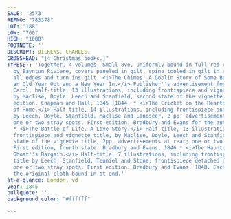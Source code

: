 ```yaml
---
SALE: '2573'
REFNO: "783378"
LOT: "188"
LOW: "700"
HIGH: "1000"
FOOTNOTE: ''
DESCRIPT: DICKENS, CHARLES.
CROSSHEAD: "[4 Christmas books.]"
TYPESET: 'Together, 4 volumes. Small 8vo, uniformly bound in full red crushed morocco
  by Bayntun Riviere, covers paneled in gilt, spine tooled in gilt in compartments,
  all edges and turn ins gilt. <i>The Chimes: A Goblin Story of Some Bells that Rang
  an Old Year Out and a New Year In.</i> Publisher''s advertisement for A Christmas
  Carol, half-title, 13 illustrations, including frontispiece and vignette title,
  by Maclise, Doyle, Leech and Stanfield, second state of the vignette title. First
  edition. Chapman and Hall, 1845 [1844] * <i>The Cricket on the Hearth. A Fairy Tale
  of Home.</i> Half-title, 14 illustrations, including frontispiece and vignette title,
  by Leech, Doyle, Stanfield, Maclise and Landseer, 2 pp. advertisements at rear;
  one or two stray spots. First edition. Bradbury and Evans for the author, 1846 [1845]
  * <i>The Battle of Life. A Love Story.</i> Half-title, 13 illustrations, including
  frontispiece and vignette title, by Maclise, Doyle, Leech and Stanfield, fourth
  state of the vignette title, 2pp. advertisements at rear; one or two stray spots.
  First edition, fourth state. Bradbury and Evans, 1846 * <i>The Haunted Man and the
  Ghost''s Bargain.</i> Half-title, 7 illustrations, including frontispiece and vignette
  title by Leech, Stanfield, Tenniel and Stone; frontispiece detached by present,
  one or two stray spots. First edition. Bradbury and Evans, 1848. Each title with
  the original cloth bound in at end.'
at-a-glance: London, vd
year: 1845
pullquote: ''
background_color: "#ffffff"

---
```

